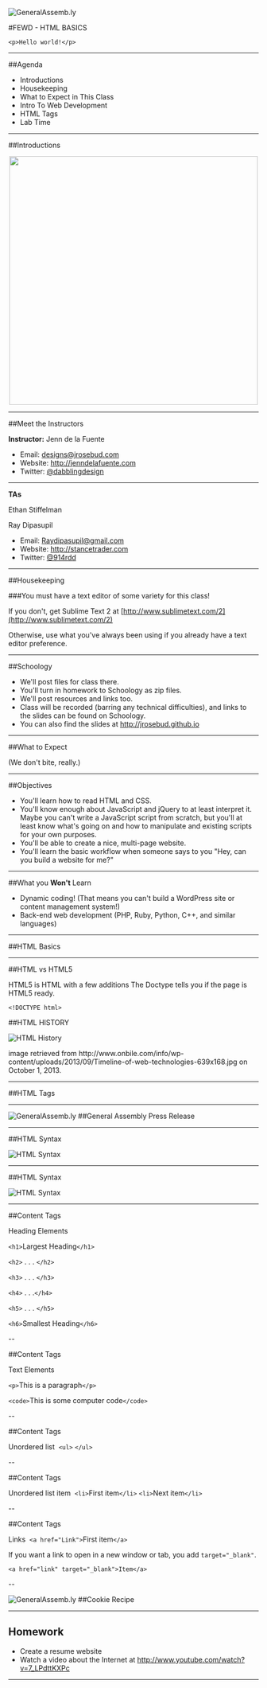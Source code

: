 ![GeneralAssemb.ly](../img/icons/FEWD_Logo.png)

#FEWD - HTML BASICS 

```
<p>Hello world!</p>
```

---


##Agenda

- Introductions
- Housekeeping
- What to Expect in This Class
- Intro To Web Development
- HTML Tags
- Lab Time


---


##Introductions

<div align="center"><img src="img/drnick.jpg" width="500" /></div>

---

##Meet the Instructors

**Instructor:** Jenn de la Fuente

- Email: designs@jrosebud.com
- Website: http://jenndelafuente.com
- Twitter: [@dabblingdesign](http://twitter.com/dabblingdesign)

---

**TAs**

Ethan Stiffelman

Ray Dipasupil

- Email: Raydipasupil@gmail.com
- Website: http://stancetrader.com
- Twitter: [@914rdd](http://twitter.com/914rdd)

---

##Housekeeping

###You must have a text editor of some variety for this class!

If you don't, get Sublime Text 2 at [http://www.sublimetext.com/2](http://www.sublimetext.com/2)

Otherwise, use what you've always been using if you already have a text editor preference.

---

##Schoology

- We'll post files for class there.
- You'll turn in homework to Schoology as zip files.
- We'll post resources and links too.
- Class will be recorded (barring any technical difficulties), and links to the slides can be found on Schoology.
- You can also find the slides at http://jrosebud.github.io

---


##What to Expect

(We don't bite, really.)

---

##Objectives

- You'll learn how to read HTML and CSS.
- You'll know enough about JavaScript and jQuery to at least interpret it. Maybe you can't write a JavaScript script from scratch, but you'll at least know what's going on and how to manipulate and existing scripts for your own purposes.
- You'll be able to create a nice, multi-page website.
- You'll learn the basic workflow when someone says to you "Hey, can you build a website for me?"

---

##What you **Won't** Learn

- Dynamic coding! (That means you can't build a WordPress site or content management system!)
- Back-end web development (PHP, Ruby, Python, C++, and similar languages)

---

##HTML Basics

---


##HTML vs HTML5

HTML5 is HTML with a few additions
The Doctype tells you if the page is HTML5 ready.


```<!DOCTYPE html>```


##HTML HISTORY

![HTML History](../../img/unit_1/Timeline_of_web_technologies.jpg)

<aside class="notes">
image retrieved from http://www.onbile.com/info/wp-content/uploads/2013/09/Timeline-of-web-technologies-639x168.jpg on October 1, 2013.

</aside>

---

##HTML Tags

---

![GeneralAssemb.ly](../../img/icons/code_along.png)
##General Assembly Press Release

---


##HTML Syntax

![HTML Syntax](../../img/unit_1/tags.png)

---

##HTML Syntax

![HTML Syntax](../../img/unit_1/tags_attributes.png)

---

##Content Tags

Heading Elements

```<h1>```Largest Heading```</h1>```

```<h2>``` . . . ```</h2>```

```<h3>``` . . . ```</h3>```

```<h4>``` . . .```</h4>```

```<h5>``` . . . ```</h5>```

```<h6>```Smallest Heading```</h6>```

--

##Content Tags

Text Elements

```<p>```This is a paragraph```</p>```

```<code>```This is some computer code```</code>```

--

##Content Tags

Unordered list 
```<ul>``` ```</ul>```

--

##Content Tags

Unordered list item 
	```<li>```First item```</li>```
    ```<li>```Next item```</li>```


--

##Content Tags

Links 
 ```<a href="Link">```First item```</a>```
 
 If you want a link to open in a new window or tab, you add ```target="_blank"```.
 
 ```<a href="link" target="_blank">Item</a>```


--


![GeneralAssemb.ly](../../img/icons/exercise_icon_md.png)
##Cookie Recipe

---

## Homework

*	Create a resume website
*	Watch a video about the Internet at http://www.youtube.com/watch?v=7_LPdttKXPc

---